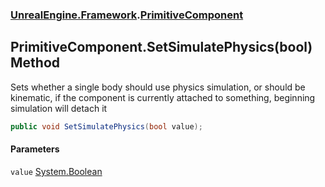 ### [UnrealEngine.Framework](UnrealEngine_Framework.md 'UnrealEngine.Framework').[PrimitiveComponent](PrimitiveComponent.md 'UnrealEngine.Framework.PrimitiveComponent')
## PrimitiveComponent.SetSimulatePhysics(bool) Method
Sets whether a single body should use physics simulation, or should be kinematic, if the component is currently attached to something, beginning simulation will detach it  
```csharp
public void SetSimulatePhysics(bool value);
```
#### Parameters
<a name='UnrealEngine_Framework_PrimitiveComponent_SetSimulatePhysics(bool)_value'></a>
`value` [System.Boolean](https://docs.microsoft.com/en-us/dotnet/api/System.Boolean 'System.Boolean')  
  

